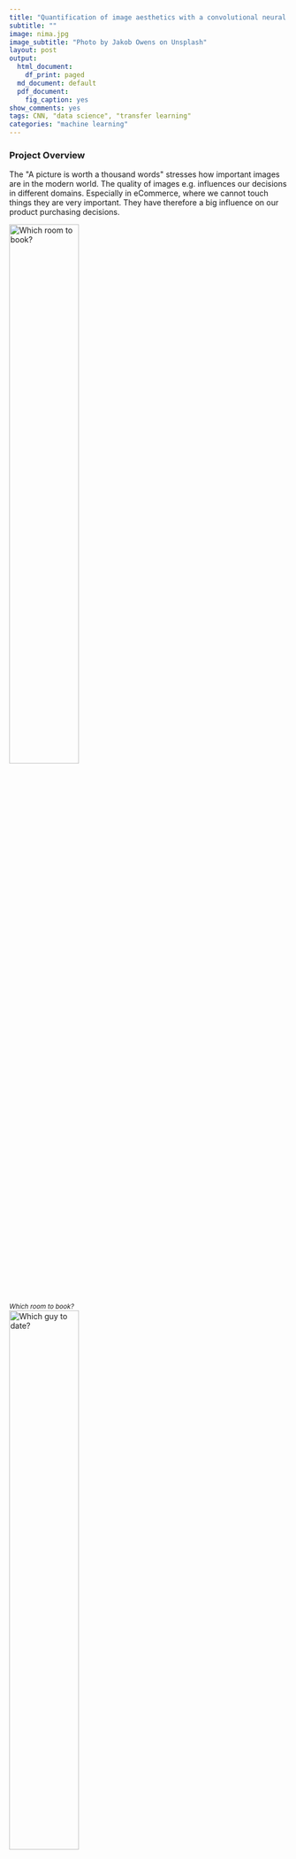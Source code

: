 ```yaml
---
title: "Quantification of image aesthetics with a convolutional neural network (CNN)"
subtitle: ""
image: nima.jpg
image_subtitle: "Photo by Jakob Owens on Unsplash"
layout: post
output:
  html_document:
    df_print: paged
  md_document: default
  pdf_document:
    fig_caption: yes
show_comments: yes
tags: CNN, "data science", "transfer learning"
categories: "machine learning"
---
```


### Project Overview

The "A picture is worth a thousand words" stresses how important images
are in the modern world. The quality of images e.g. influences our
decisions in different domains. Especially in eCommerce, where we cannot
touch things they are very important. They have therefore a big
influence on our product purchasing decisions.

<img src="/assets/img/airbnb.png" alt="Which room to book?" width="50%" />
<br><i><small>Which room to book?</small></i><br>

<img src="/assets/img/date.png" alt="Which guy to date?" width="50%" />
<br><i><small>Which guy to date?</small></i><br>

<img src="/assets/img/food.png" alt="Which food to order?" width="50%" />
<br><i><small>Which food to order?</small></i><br>

The goal of this project is to create a model that is able to quantify
the aesthetics of images.

### Problem Statement

The quantification of image quality is an old problem in computer
vision. There are objective and subjective methods to assess image
quality. With objective methods different algorithms quantify the
distortions and degradations in an image. Subjective methods are based
on human perception. The methods often don't correlate with each other.
Objective methods involve traditional rule-based programming, Subjective
methods are not solvable this way.

The goal of this project is to develop an subjective method of image
quality assessment. As mentioned before this problem cannot be solved
with classical programming. But it seems that supervised machine
learning is a perfect candidate for solving the problem as this approach
learns from examples and it is a way to quantify the ineffable. A
dataset with image quality annotations is a requirement for learning
from samples.

Within the machine learning ecosystem Convolutional Neural Networks
(CNN) are a category of Neural Networks that have proven very effective
in areas such as image recognition and classification. They are inspired
by biological processes in that the connectivity pattern between neurons
resembles the organization of the human visual cortex.

The subjective quality model will be implemented with a Convolutional
Neural Network as it seems a good fit to tackle the problem.

To solve the problem these steps are needed:

1. Find a dataset with images with quality annotations
2. Exploratory Data Analysis (EDA) on the dataset, to evaluate the
    characteristics and suitabilty for the problem space
3. Cleanup and preprocessing of the dataset
4. Design a architecture for the CNN
5. Training of the CNN
6. Test the model against benchmarks
7. Analysis of the results

There will be several iterations for the steps 4.-7.

### Metrics

The distribution of user ratings will be predicted in the project. From
there you are able to predict both a quantitative mean rating, but also
a qualitive rating bucket. To capture this two metrics will be used.

#### Earth Mover's distance (EMD)

The **Earth Mover's Distance (EMD)** is a method to evaluate
dissimilarity between two multi-dimensional distributions in some
feature space where a distance measure between single features, which we
call the ground distance is given. The EMD 'lifts' this distance from
individual features to full distributions. It's assumed that a well
performing CNN should predict class distributions such that classes
closer to the ground truth class should have higher predicted
probabilities than classes that are further away. For the image quality
ratings, the scores 4, 5, and 6 are more related than 1, 5, and 10, i.e.
the goal is to punish a prediction of 4 more if the true score is 10
than when the true score is 5. The EMD is defined as the minimum cost to
transport the mass of one distribution (histogram) to the other. (Hou,
Yu, and Samaras 2016)(Rubner, Tomasi, and Guibas 2000)(Talebi and
Milanfar 2018)

![emd_formula](/assets/img/emd.png)

#### Accuracy

To compare qualitative results the **Accuracy** is used. The accuracy is
the ratio of correct predictions. In this case the ground-truth and
predicted mean scores using a threshold of 5 on the "official" test set,
as this is the standard practice for AVA dataset.

![acc_formula](/assets/img/acc.png)

### Data Exploration

The AVA (Aesthetic Visual Analysis) image dataset which was introduced
by (Murray, Marchesotti, and Perronnin 2012a), (Murray, Marchesotti, and
Perronnin 2012b) is the reference dataset for all kind of image
aesthetics. The dataset contains 255508 images, along with a wide range
of aesthetic, semantic and photographic style annotations. The images
were collected from www.dpchallenge.com.

#### Sample rows

![sample metadata rows](/assets/img/sample_rows.png)

#### Sample images

<img src="/assets/img/unnamed-chunk-16-1.png" alt="Best rated images"  />
<br><i><small>Best rated images</small></i><br>
<p class="caption">

</p>

<img src="/assets/img/unnamed-chunk-17-1.png" alt="Worst rated images"  />
<p class="caption">
Worst rated images
</p>

#### Desciptive Statistics of number of ratings

![sample metadata rows](/assets/img/num_ratings_summary.png)

#### Desciptive Statistics of rating.mean

![sample metadata rows](/assets/img/rating_mean_summary.png)

### Exploratory Visualization

#### Distribution of number of Ratings

<img src="/assets/img/unnamed-chunk-20-1.png" alt="Number of ratings per image: Majority is rated by more than 100 raters"  />
<p class="caption">
Number of ratings per image: Majority is rated by more than 100 raters
</p>

The number of ratings for the images ranges from 78 to 549 with an
average of 210 on a scale from 1 to 10.

It can be seen that all images are rated by a high numbers of raters.
This is very import as rating an image by it's aesthetics is very
subjective. To level out outliers ratings, a high number of raters is
needed.

#### Distribution of Mean Ratings

<img src="/assets/img/unnamed-chunk-21-1.png" alt="Distribution of rating mean"  />
<p class="caption">
Distribution of rating mean
</p>

It can be seen from the distribution and the descriptive statistics that
50% of images has a rating mean within 4.9 and 5.9 and about 85% are
between 3.9 and 6.8. From the boxplot it can be seen that rating means
above 7.2 and below 3.5 are outliers in the way that these values are
very rare.

This is problematic thas the model performance might not sufficient for
images with very good and bad quality.

### Algorithms and Techniques

#### Convolutional Neural Networks (CNN)

A Convolutional Neural Network (CNN) will be used to solve the problem
of image aesthetics assessment. They are deep neural networks inspired
by biological processes and most commonly applied to analyzing visual
imagery.

CNNs consist of an input, an output layer and several hidden layers. The
hidden layers are typically a convolutional layer followed by a pooling
layer.

<img src="/assets/img/Typical_cnn.png" alt="Structure of a typical CNN for image classification. The network has multiple filtering kernels for each convolution layer, which extract features. Subsampling or Pooling layers are used for information reduction. (Source Wikipedia)" width="70%" />
<p class="caption">
Structure of a typical CNN for image classification. The network has
multiple filtering kernels for each convolution layer, which extract
features. Subsampling or Pooling layers are used for information
reduction. (Source Wikipedia)
</p>

*Convolutional Layer*

The purpose of the convolutional layer is to extract features from the
input image. They preserve the spatial relationship between pixels by
learning image features using small squares of input data.

<img src="/assets/img/3_conv.png" alt="Convolutional operation to extract features" width="750" />
<p class="caption">
Convolutional operation to extract features
</p>

*Pooling Layer*

Convolutional networks may include pooling layers. These layers combine
the outputs of neuron clusters at one layer into a single neuron in the
next layer. This is done for the following reasons

-   Reduction of memory and increase in execution speed
-   Reduction of overfitting

<img src="/assets/img/Max_pooling.png" alt="MaxPooling layer, that extracts the maximum value in a region to reduce information. (Source Wikipedia)" width="60%" />
<p class="caption">
MaxPooling layer, that extracts the maximum value in a region to reduce
information. (Source Wikipedia)
</p>

*Fully connected Layer*

After multiple layers of convolutional and pooling layers a fully
connected layer completes the network. The fully connected layer is a
traditional multi layer perceptron responsible for the classification
task.

#### Transfer Learning

Transfer learning is a popular method in computer vision because it
allows to build accurate models in a timesaving way (Rawat and Wang
2017). With transfer learning, instead of starting the learning process
from scratch, you start from patterns that have been learned when
solving a different problem. This way you leverage previous learnings
and avoid starting from scratch.

In computer vision, transfer learning is usually expressed through the
use of pre-trained models. A pre-trained model is a model that was
trained on a large benchmark dataset to solve a problem similar to the
one that we want to solve. Accordingly, due to the computational cost of
training such models, it is common practice to import and use models
from published literature (e.g. VGG, Inception, MobileNet).

<img src="/assets/img/transferlearning.png" alt="Transfer learning" width="50%" />
<p class="caption">
Transfer learning
</p>

Several state-of-the-art image classification applications are based on
the transfer learning solutions (He et al. 2016), (Szegedy et al. 2016)
Google reported in it's NIMA (Neural Image Assessment) paper the highest
accuracy with a transfer learning based model (Talebi and Milanfar 2018)

The goal of the project is to use the MobileNet architecture with
ImageNet weights, and the replacement of the last dense layer in
MobileNet with a dense layer that outputs to 10 classes (scores 1 to
10), which form together the rating distribution as suggested by (Talebi
and Milanfar 2018)

### Benchmark

Accuracies of different models on the AVA dataset are reported in
different papers. These accuracies are used for benchmarking the models
which are created in this project. The benchmarks are based on the
"official" AVA test set. The goal is to achieve at least an accuracy of
68% which is above the lower boundary of the relevant papers for image
aesthetics.

![sample metadata rows](/assets/img/benchmark.png)

III. Methodology
----------------

### Data Preprocessing

The data preprocessing can be devided into two parts: The first part was
done during the exploratory data analysis. In this step the following
checks and cleanings were performed:

1. Removal of images

    -   Several images had to be removed from meta data as they did not
        exist.

    -   Several corrupted images were identified with a script. The
        corrupted images were deleted from the meta data.

2. Technical image properties were engineered to check image
    anomalities

    Several technnical image properties (file size, resolution, aspect
    ratio) were engineered and checked for anomalies. No abnormal images
    could be identified here with these properties.

The second preprocessing step is performed during training:

1. Splitting of the data into training and validation set

    10% of images of the training set are used for validation.

2. Basemodel specific preprocessing were performed

    Each basemodel provided by Keras offers a preprocessing function
    with specific preprocessing steps for this model. This preprocessing
    step is applied to a ImageGenerator which loads the images for
    training and model evaluation.

3. Normalization of distribution

    The rating distribution was normalized, because each image was rated
    by a diffrent number of people.

4. Image resizing and random cropping

    The training images are rescaled to 256 x 256 px and afterwards a
    randomly performed crop of 224 x 224 px is extracted. This is
    reported to reduce overfitting issues. (Talebi and Milanfar 2018)

5. Undersampling of the data

    For earlier tainings sessions the number of images are reduced by
    cutting the data in 10 rating bins and taking the top n samples of
    each bin. This is done because of two reasons: As the compute power
    is limited this reduces the time to train the model. Another reason
    is that the data is unbalanced. There are just a few images with
    very low and high ratings. It was expected that the undersampling
    reduces the effect of overfitting to the images around the most
    common ratings.

### Implementation

The goal was to create a clear training script which can be
parameterized from outsite for triggering the different trainings. To
reduce the lines of code of this training script, it orchestrates the
building blocks of the training with a pipeline script.

1. All needed libraries are identified and put into a requirements.txt

2. An internal library to download the AVA images and the meta data is
    implemented.

3. A training script was created with building blocks for training
    (loading data, preparing data, train, evaluate)

4. Building blocks of the training script are moved to a pipeline
    script. The scripts saves different artifacts: Model architecture,
    Model weights, training history, time for training, training
    visualization

5. A model class is created, which encapsulates the basemodel and top
    model and offers helper functions to change optimizer and freeze
    layers on the fly

6. The EMD loss function is created

7. The image generator is created for loading the images and perform
    the preprocessing of the images

8. Several helper functions for model evaluation are implemented

The actual training is performed in 2 Steps:

1. Base model weights are frozen and just the top model is trained with
    a higher learning rate

2. Base model weights are unfrozen and the full network is trained with
    a lower learning rate

#### Model design of the CNN

The model consists as mentioned before of two parts. The base model is
unchanged apart from the first layers which is removed. The model is
initialized with the ImageNet weights. The ImageNet project is a large
visual database designed for use in visual object recognition software
research. The weights for this dataset is used as the images are
similiar to the ones in the AVA dataset. For the base model the
MobileNet architecture is used as this network is smaller to other
networks and suitable for mobile and embedded based vision applications
where there is lack of compute power. (Howard et al. 2017)

The top model consists of two layers. The first layer is a dropout layer
to reduce overfitting, followed by dense layer with a output size of 10
with a softmax activation to predict the distribution of ratings. A Adam
optimizer with different learning rates and learning rate decays is used
for training.

<img src="/assets/img/top_model_plot.png" alt="Design of top model: Dropout Layer for avoiding overfitting, Dense layer with 10 output classes" width="300%" />
<p class="caption">
Design of top model: Dropout Layer for avoiding overfitting, Dense layer
with 10 output classes
</p>

### Refinement

Several parameters were used for model refinement:

-   Learning rate for dense layers and all layers
-   Learning rate decay for dense layers and all layers
-   Number of epochs for dense layers and all layers
-   Number of images per rating bin used for training
-   Dropout ratio for dropout layer in top model

The training is done in iterative way: First the model is trained with
very few samples and the default values for the parameters above. Then
the model is trained with more samples and the parameters are fine
tuned. After the model is trained the loss value and the accuracy are
calculated for the test set. The accuracy is then compared against the
accuracy scores from the paper (see section Benchmarks) till a
sufficient model accuracy was reached.

The training process is supervised with plots for the loss on the
training and validation set to check if everything works well and to
optimize the learning process.

<img src="/assets/img/training_history.png" alt="The plots for training history is used to find the best number of  epochs for the two learning phases. During phase 1 validation loss flattens at epoch 5 (4 in plot ) and in phase 2 the val loss flattens at epoch 8 (12 in plot)" width="80%" />
<p class="caption">
The plots for training history is used to find the best number of epochs
for the two learning phases. During phase 1 validation loss flattens at
epoch 5 (4 in plot ) and in phase 2 the val loss flattens at epoch 8 (12
in plot)
</p>

IV. Results
-----------

### Model Evaluation and Validation

Out of the different models model8 was chosen as it's EMD loss value is
the lowest and it's accuracy is the highest among all models on the test
set. The results are trustful, as the test set is the "official" test
set for AVA and the model never saw these images during training or
validation. An interesting fact is that this model performs slightly
better than model9, which was trained with double the amount of training
images.

![sample metadata rows](/assets/img/models.png)

The best model is based on the MobileNet architecture and the following
parameters are used. All these parameters seem reasonable:

![sample metadata rows](/assets/img/best_model_parameters.png)

It can be seen from the figure below, that the distribution of the
ground truth mean ratings and the predicted mean ratings are very
similiar for the best model. The model works well for mean ratings
between 3.5 and 7.5. Ratings below or above these boundaries are not
covered well by the model. This due the fact, that there are not many
images with very high and low ratings. So model is not capable to rate
these extreme outliers correctly, because of the lack of examples.

<img src="/assets/img/unnamed-chunk-30-1.png" alt="Big figure: Distribution of pedicted mean ratings and ground truth rating on test set. Small figures: Distribution on lower and upper end on test set."  />
<p class="caption">
Big figure: Distribution of pedicted mean ratings and ground truth
rating on test set. Small figures: Distribution on lower and upper end
on test set.
</p>

### Justification

In comparison to the benchmarks the model shows an moderate accuracy on
the reference test set for AVA which is used throughout all models from
the papers.

The result are quite impressive, as the model was trained with just
13914 images. The models in the papers were trained with the full
training set.


![sample metadata rows](/assets/img/benchmark_with_my_model.png)

V. Conclusion
-------------

### Free-Form Visualization

For a final quick and dirty test the images from the "Project overview"
section are rated with the model. The images are not part of the AVA
dataset.

<img src="/assets/img/airbnb.png" alt="Left Image: 4.23 Right image: 3.91" width="50%" />
<p class="caption">
Left Image: 4.23 Right image: 3.91
</p>

<img src="/assets/img/date.png" alt="Left Image: 3.27 Right image: 4.00" width="50%" />
<p class="caption">
Left Image: 3.27 Right image: 4.00
</p>

<img src="/assets/img/food.png" alt="Left Image: 3.98 Right image: 4.67" width="50%" />
<p class="caption">
Left Image: 3.98 Right image: 4.67
</p>

It can be seen, that the images which we as a human being would rate
better are also rated better by the model, although the food images are
almost the same quality.

### Reflection

The process used for this project can be summarized using the following
steps

1. A relevant problem was found
2. A research for relevant papers was done
3. Datasets for the problem were researched, analyzed and the best
    suitable dataset was selected
4. The dataset was cleaned
5. Model benchmarks were extracted from papers
6. The technical infrastructure for the project was set up
7. Models were trained and finetuned and checked against the
    benchmarks, till a good enough model was found, that solves the
    problem

The project was very challanging for me as I had limited compute power
and the dataset is very large. Till the end I was not able to train the
models on the full training set as there were always problems like
running out of memory and Keras and Tensorflow specific problems. I was
at some point stuck, as the models performed badly. After doing an
additional research round I found the Nima paper from Google, which was
so brandnew that it wasn't published when I started the project in july.
The insights from the paper were a breakthrough, especially the usage of
the Earth Movers Loss and the usage of the MobileNet archtitecture for
the base model. I am very proud that I could get a accuracy which was
within the boundaries of the relevant papers and mastered a topic that
is very hot in the moment, especially as I used less images than the
researchers in the papers.

### Improvement

It's very interesting that I did achieve an accuracy within the
boundaries with my undersampling strategy, which was half born out of
need. Even after doing the undersampling of the data the distribution of
the ratings is unbalanced.

A strategy to even perform better would be to do image augmentation on
the underrepresented rated images. This is not so easy, as not every
kind of image augmentation can be used e.g darkening an image may effect
the aesthetics of the image. Another interesting approach would be to
generate images with very high and low rating with GANs
(generative-adversarial-networks).

Another improvement for the project would be to containerize the whole
process with Docker and Docker NVIDIA. The goal would be to have a
docker image that automatically downloads the data, does the
preprocessing of it, does the training and stops the container after
training. Within this project this is done with anaconda environments,
which is less than ideal in my eyes. I had to always switch from my
local environment to the AWS cloud instance, lost time as the
environments are not the same. A Docker environment could be also
optimized with reusable elements for other Deep Learning projects.

VI. References
--------------

He, Kaiming, Xiangyu Zhang, Shaoqing Ren, and Jian Sun. 2016. “Deep
Residual Learning for Image Recognition.” In *Proceedings of the Ieee
Conference on Computer Vision and Pattern Recognition*, 770–78.

Hou, Le, Chen-Ping Yu, and Dimitris Samaras. 2016. “Squared Earth
Mover’s Distance-Based Loss for Training Deep Neural Networks.” *arXiv
Preprint arXiv:1611.05916*.

Howard, Andrew G, Menglong Zhu, Bo Chen, Dmitry Kalenichenko, Weijun
Wang, Tobias Weyand, Marco Andreetto, and Hartwig Adam. 2017.
“Mobilenets: Efficient Convolutional Neural Networks for Mobile Vision
Applications.” *arXiv Preprint arXiv:1704.04861*.

Kong, Shu, Xiaohui Shen, Zhe Lin, Radomir Mech, and Charless Fowlkes.
2016. “Photo Aesthetics Ranking Network with Attributes and Content
Adaptation.” In *European Conference on Computer Vision*, 662–79.
Springer.

Lu, Xin, Zhe Lin, Hailin Jin, Jianchao Yang, and James Z Wang. 2014.
“Rapid: Rating Pictorial Aesthetics Using Deep Learning.” In
*Proceedings of the 22nd Acm International Conference on Multimedia*,
457–66. ACM.

Lu, Xin, Zhe Lin, Xiaohui Shen, Radomir Mech, and James Z Wang. 2015.
“Deep Multi-Patch Aggregation Network for Image Style, Aesthetics, and
Quality Estimation.” In *Proceedings of the Ieee International
Conference on Computer Vision*, 990–98.

Murray, Naila, Luca Marchesotti, and Florent Perronnin. 2012a. “AVA: A
Large-Scale Database for Aesthetic Visual Analysis.”
<https://github.com/mtobeiyf/ava_downloader>.

———. 2012b. “AVA: A Large-Scale Database for Aesthetic Visual Analysis.”
In *Computer Vision and Pattern Recognition (Cvpr), 2012 Ieee Conference
on*, 2408–15. IEEE.

Rawat, Waseem, and Zenghui Wang. 2017. “Deep Convolutional Neural
Networks for Image Classification: A Comprehensive Review.” *Neural
Computation* 29 (9). MIT Press: 2352–2449.

Rubner, Yossi, Carlo Tomasi, and Leonidas J Guibas. 2000. “The Earth
Mover’s Distance as a Metric for Image Retrieval.” *International
Journal of Computer Vision* 40 (2). Springer: 99–121.

Schwarz, Katharina, Patrick Wieschollek, and Hendrik PA Lensch. 2018.
“Will People Like Your Image? Learning the Aesthetic Space.” In
*Applications of Computer Vision (Wacv), 2018 Ieee Winter Conference
on*, 2048–57. IEEE.

Szegedy, Christian, Vincent Vanhoucke, Sergey Ioffe, Jon Shlens, and
Zbigniew Wojna. 2016. “Rethinking the Inception Architecture for
Computer Vision.” In *Proceedings of the Ieee Conference on Computer
Vision and Pattern Recognition*, 2818–26.

Talebi, Hossein, and Peyman Milanfar. 2018. “Nima: Neural Image
Assessment.” *IEEE Transactions on Image Processing* 27 (8). IEEE:
3998–4011.

